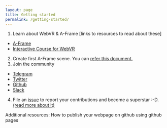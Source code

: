 ```yaml
---
layout: page
title: Getting started
permalink: /getting-started/
---
```


1. Learn about WebVR & A-Frame [links to resources to read about these]
  * [A-Frame](https://aframe.io/docs/0.7.0/introduction/)
  * [Interactive Course for WebVR](https://aframe.io/aframe-school/#/)

2. Create first A-Frame scene. You can [refer this document.](https://github.com/webvr-india/activities/blob/master/getting-started.md)
3. Join the community
  * [Telegram](https://t.me/WebVRIndia)
  * [Twitter](https://twitter.com/mozillavr)
  * [Github](https://github.com/webvr-india/)
  * [Slack]()
4. File an [issue](https://github.com/webvr-india/volunteer-contributions/issues/new) to report your contributions and become a superstar :-D. [(read more about it)](http://github.com/webvr-india/volunteer-contributions/)

Additional resources:
  How to publish your webpage on github using github pages
